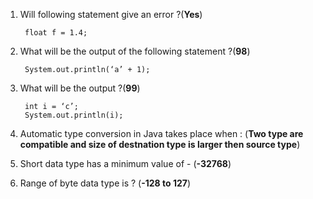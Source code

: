 1. Will following statement give an error ?(**Yes**)

        float f = 1.4;
 
2. What will be the output of the following statement ?(**98**)

        System.out.println(‘a’ + 1);
      
3. What will be the output ?(**99**)

        int i = ‘c’;
        System.out.println(i);
      
4. Automatic type conversion in Java takes place when : (**Two type are compatible and size of destnation type is larger then source type**)
5. Short data type has a minimum value of - (**-32768**)
6. Range of byte data type is ? (**-128 to 127**)
